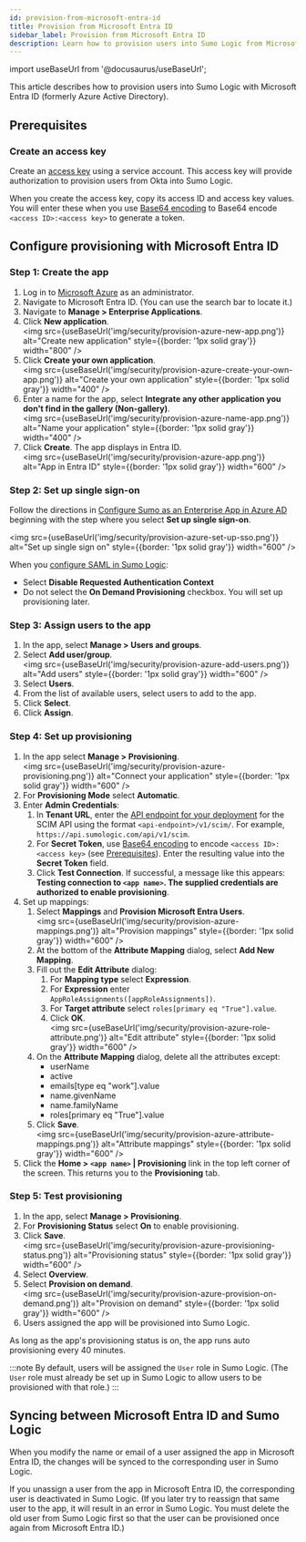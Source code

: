 ```yaml
---
id: provision-from-microsoft-entra-id 
title: Provision from Microsoft Entra ID
sidebar_label: Provision from Microsoft Entra ID
description: Learn how to provision users into Sumo Logic from Microsoft Entra ID (formerly Azure Active Directory). 
---
```


import useBaseUrl from '@docusaurus/useBaseUrl';

This article describes how to provision users into Sumo Logic with Microsoft Entra ID (formerly Azure Active Directory).

## Prerequisites

### Create an access key

Create an [access key](/docs/manage/security/access-keys/) using a service account. This access key will provide authorization to provision users from Okta into Sumo Logic.

When you create the access key, copy its access ID and access key values. You will enter these when you use [Base64 encoding](https://www.base64encode.org/) to Base64 encode `<access ID>:<access key>` to generate a token.

## Configure provisioning with Microsoft Entra ID

### Step 1: Create the app

1. Log in to [Microsoft Azure](http://portal.azure.com/) as an administrator.
1. Navigate to Microsoft Entra ID. (You can use the search bar to locate it.)
1. Navigate to **Manage > Enterprise Applications**.
1. Click **New application**.<br/><img src={useBaseUrl('img/security/provision-azure-new-app.png')} alt="Create new application" style={{border: '1px solid gray'}} width="800" />
1. Click **Create your own application**.<br/><img src={useBaseUrl('img/security/provision-azure-create-your-own-app.png')} alt="Create your own application" style={{border: '1px solid gray'}} width="400" />
1. Enter a name for the app, select **Integrate any other application you don't find in the gallery (Non-gallery)**. <br/><img src={useBaseUrl('img/security/provision-azure-name-app.png')} alt="Name your application" style={{border: '1px solid gray'}} width="400" />
1. Click **Create**. The app displays in Entra ID.<br/><img src={useBaseUrl('img/security/provision-azure-app.png')} alt="App in Entra ID" style={{border: '1px solid gray'}} width="600" />

### Step 2: Set up single sign-on

Follow the directions in [Configure Sumo as an Enterprise App in Azure AD](/docs/manage/security/saml/integrate-sumo-with-azure-ad/#configure-saml-in-sumo-logic) beginning with the step where you select **Set up single sign-on**. 

<img src={useBaseUrl('img/security/provision-azure-set-up-sso.png')} alt="Set up single sign on" style={{border: '1px solid gray'}} width="600" />

When you [configure SAML in Sumo Logic](/docs/manage/security/saml/integrate-sumo-with-azure-ad/#configure-saml-in-sumo-logic):
* Select **Disable Requested Authentication Context**
* Do not select the **On Demand Provisioning** checkbox. You will set up provisioning later. 

### Step 3: Assign users to the app

1. In the app, select **Manage > Users and groups**. 
1. Select **Add user/group**.<br/><img src={useBaseUrl('img/security/provision-azure-add-users.png')} alt="Add users" style={{border: '1px solid gray'}} width="600" />
1. Select **Users**.
1. From the list of available users, select users to add to the app.
1. Click **Select**.
1. Click **Assign**.

### Step 4: Set up provisioning

1. In the app select **Manage > Provisioning**.<br/><img src={useBaseUrl('img/security/provision-azure-provisioning.png')} alt="Connect your application" style={{border: '1px solid gray'}} width="600" />
1. For **Provisioning Mode** select **Automatic**.
1. Enter **Admin Credentials**:
   1. In **Tenant URL**, enter the [API endpoint for your deployment](/docs/api/getting-started/#sumo-logic-endpoints-by-deployment-and-firewall-security) for the SCIM API using the format `<api-endpoint>/v1/scim/`. For example, `https://api.sumologic.com/api/v1/scim`.
   1. For **Secret Token**, use [Base64 encoding](https://www.base64encode.org/) to encode `<access ID>:<access key>` (see [Prerequisites](#prerequisites)). Enter the resulting value into the **Secret Token** field.
   1. Click **Test Connection**. If successful, a message like this appears: **Testing connection to `<app name>`. The supplied credentials are authorized to enable provisioning**.
1. Set up mappings:
   1. Select **Mappings** and **Provision Microsoft Entra Users**.<br/><img src={useBaseUrl('img/security/provision-azure-mappings.png')} alt="Provision mappings" style={{border: '1px solid gray'}} width="600" />
   1. At the bottom of the **Attribute Mapping** dialog, select **Add New Mapping**.
   1. Fill out the **Edit Attribute** dialog:
      1. For **Mapping type** select **Expression**.
      1. For **Expression** enter `AppRoleAssignments([appRoleAssignments])`.
      1. For **Target attribute** select `roles[primary eq "True"].value`.
      1. Click **OK**.<br/><img src={useBaseUrl('img/security/provision-azure-role-attribute.png')} alt="Edit attribute" style={{border: '1px solid gray'}} width="600" />
   1. On the **Attribute Mapping** dialog, delete all the attributes except:
      * userName
      * active
      * emails[type eq "work"].value
      * name.givenName
      * name.familyName
      * roles[primary eq "True"].value
   1. Click **Save**.<br/><img src={useBaseUrl('img/security/provision-azure-attribute-mappings.png')} alt="Attribute mappings" style={{border: '1px solid gray'}} width="600" />
1. Click the **Home > `<app name>` | Provisioning** link in the top left corner of the screen. This returns you to the **Provisioning** tab.

### Step 5: Test provisioning

1. In the app, select **Manage > Provisioning**.
1. For **Provisioning Status** select **On** to enable provisioning.
1. Click **Save**.<br/><img src={useBaseUrl('img/security/provision-azure-provisioning-status.png')} alt="Provisioning status" style={{border: '1px solid gray'}} width="600" />
1. Select **Overview**.
1. Select **Provision on demand**.<br/><img src={useBaseUrl('img/security/provision-azure-provision-on-demand.png')} alt="Provision on demand" style={{border: '1px solid gray'}} width="600" />
1. Users assigned the app will be provisioned into Sumo Logic. 

As long as the app's provisioning status is on, the app runs auto provisioning every 40 minutes.

:::note
By default, users will be assigned the `User` role in Sumo Logic. (The `User` role must already be set up in Sumo Logic to allow users to be provisioned with that role.)
:::

## Syncing between Microsoft Entra ID and Sumo Logic

When you modify the name or email of a user assigned the app in Microsoft Entra ID, the changes will be synced to the corresponding user in Sumo Logic.

If you unassign a user from the app in Microsoft Entra ID, the corresponding user is deactivated in Sumo Logic. (If you later try to reassign that same user to the app, it will result in an error in Sumo Logic. You must delete the old user from Sumo Logic first so that the user can be provisioned once again from Microsoft Entra ID.)